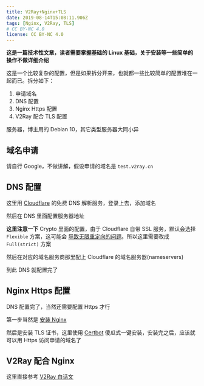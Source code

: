 ```yaml
---
title: V2Ray+Nginx+TLS
date: 2019-08-14T15:08:11.906Z
tags: [Nginx, V2Ray, TLS]
# CC BY-NC 4.0
license: CC BY-NC 4.0
---
```


**这是一篇技术性文章，读者需要掌握基础的 Linux 基础，关于安装等一些简单的操作不做详细介绍**

这是一个比较复杂的配置，但是如果拆分开来，也就都一些比较简单的配置堆在一起而已。拆分如下：

1. 申请域名
2. DNS 配置
3. Nginx Https 配置
4. V2Ray 配合 TLS 配置

服务器，博主用的 Debian 10，其它类型服务器大同小异

<!-- more -->

## 域名申请

请自行 Google，不做讲解，假设申请的域名是 `test.v2ray.cn`

## DNS 配置

这里用 [Cloudflare] 的免费 DNS 解析服务，登录上去，添加域名

然后在 DNS 里面配置服务器地址

**这里注意一下** Crypto 里面的配置，由于 Cloudflare 自带 SSL 服务，默认会选择 `Flexible` 方案，这可能会 [导致无限重定向的问题](https://support.cloudflare.com/hc/en-us/articles/115000219871)。所以这里需要改成 `Full(strict)` 方案

然后在对应的域名服务商那里配上 Cloudflare 的域名服务器(nameservers)

到此 DNS 就配置完了

## Nginx Https 配置

DNS 配置完了，当然还需要配置 Https 才行

第一步当然是 [安装 Nginx](https://www.nginx.com/resources/wiki/start/topics/tutorials/install/)

然后是安装 TLS 证书，这里使用 [Certbot] 傻瓜式一键安装，安装完之后，应该就可以用 Https 访问申请的域名了

## V2Ray 配合 Nginx

这里直接参考 [V2Ray 白话文](https://guide.v2fly.org/advanced/wss_and_web.html#配置)

[cloudflare]: https://www.cloudflare.com/
[certbot]: https://certbot.eff.org/lets-encrypt/debianother-nginx
